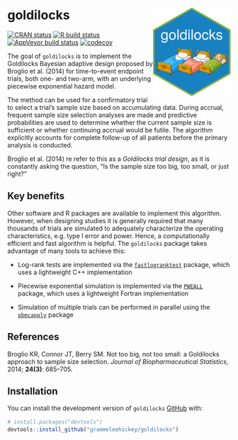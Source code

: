 
<!-- README.md is generated from README.Rmd. Please edit that file -->

# goldilocks <img src="man/figures/hex.png" width = "175" height = "200" align="right" />

<!-- badges: start -->

[![CRAN
status](https://www.r-pkg.org/badges/version/goldilocks)](https://CRAN.R-project.org/package=goldilocks)
[![R build
status](https://github.com/graemeleehickey/goldilocks/workflows/R-CMD-check/badge.svg)](https://github.com/graemeleehickey/goldilocks/actions)
[![AppVeyor build
status](https://ci.appveyor.com/api/projects/status/github/graemeleehickey/goldilocks?branch=main&svg=true)](https://ci.appveyor.com/project/graemeleehickey/goldilocks)
[![codecov](https://codecov.io/gh/graemeleehickey/goldilocks/branch/main/graph/badge.svg?token=9V6BH1Q4K3)](https://codecov.io/gh/graemeleehickey/goldilocks)
<!-- badges: end -->

The goal of `goldilocks` is to implement the Goldilocks Bayesian
adaptive design proposed by Broglio et al. (2014) for time-to-event
endpoint trials, both one- and two-arm, with an underlying piecewise
exponential hazard model.

The method can be used for a confirmatory trial to select a trial’s
sample size based on accumulating data. During accrual, frequent sample
size selection analyses are made and predictive probabilities are used
to determine whether the current sample size is sufficient or whether
continuing accrual would be futile. The algorithm explicitly accounts
for complete follow-up of all patients before the primary analysis is
conducted.

Broglio et al. (2014) re refer to this as a *Goldilocks trial design*,
as it is constantly asking the question, “Is the sample size too big,
too small, or just right?”

## Key benefits

Other software and R packages are available to implement this algorithm.
However, when designing studies it is generally required that many
thousands of trials are simulated to adequately characterize the
operating characteristics, e.g. type I error and power. Hence, a
computationally efficient and fast algorithm is helpful. The
`goldilocks` package takes advantage of many tools to achieve this:

-   Log-rank tests are implemented via the
    [`fastlogranktest`](https://CRAN.R-project.org/package=fastlogranktest)
    package, which uses a lightweight C++ implementation

-   Piecewise exponential simulation is implemented via the
    [`PWEALL`](https://CRAN.R-project.org/package=PWEALL) package, which
    uses a lightweight Fortran implementation

-   Simulation of multiple trials can be performed in parallel using the
    [`pbmcapply`](https://CRAN.R-project.org/package=pbmcapply) package

## References

Broglio KR, Connor JT, Berry SM. Not too big, not too small: a
Goldilocks approach to sample size selection. *Journal of
Biopharmaceutical Statistics*, 2014; **24(3)**: 685–705.

## Installation

You can install the development version of `goldilocks`
[GitHub](https://github.com/) with:

``` r
# install.packages("devtools")
devtools::install_github("graemeleehickey/goldilocks")
```
